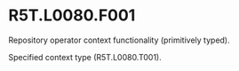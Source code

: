# R5T.L0080.F001
Repository operator context functionality (primitively typed).

Specified context type (R5T.L0080.T001).